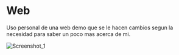 # Web
Uso personal de una web demo que se le hacen cambios segun la necesidad para saber un poco mas acerca de mi.


![Screenshot_1](https://user-images.githubusercontent.com/61605947/131420657-b3ba173a-2a3a-44a3-a617-be3a961b5e48.png)
